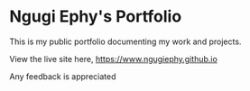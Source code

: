 # Ngugi Ephy's Portfolio

This is my public portfolio documenting my work and projects.

View the live site here, https://www.ngugiephy.github.io

Any feedback is appreciated
